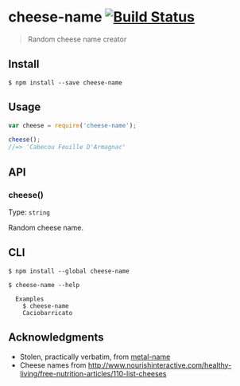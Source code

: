 # cheese-name [![Build Status](https://travis-ci.org/jrjohnson/cheese-name.svg?branch=master)](https://travis-ci.org/jrjohnson/cheese-name)

> Random cheese name creator

## Install

```
$ npm install --save cheese-name
```

## Usage

```js
var cheese = require('cheese-name');

cheese();
//=> 'Cabecou Feuille D'Armagnac'
```


## API

### cheese()

Type: `string`

Random cheese name.


## CLI

```
$ npm install --global cheese-name
```

```
$ cheese-name --help

  Examples
    $ cheese-name
    Caciobarricato
```

## Acknowledgments

* Stolen, practically verbatim, from [metal-name](https://github.com/Trott/metal-name)
* Cheese names from http://www.nourishinteractive.com/healthy-living/free-nutrition-articles/110-list-cheeses
